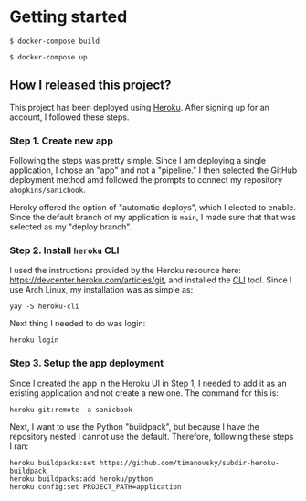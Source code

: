 # Getting started

```
$ docker-compose build
```

```
$ docker-compose up
```


## How I released this project?

This project has been deployed using [Heroku](https://www.heroku.com). After signing up for an account, I followed these steps.

### Step 1. Create new app

Following the steps was pretty simple. Since I am deploying a single application, I chose an "app" and not a "pipeline." I then selected the GitHub deployment method amd followed the prompts to connect my repository `ahopkins/sanicbook`.

Heroky offered the option of "automatic deploys", which I elected to enable. Since the default branch of my application is `main`, I made sure that that was selected as my "deploy branch".

### Step 2. Install `heroku` CLI

I used the instructions provided by the Heroku resource here: https://devcenter.heroku.com/articles/git, and installed the [CLI](https://devcenter.heroku.com/articles/heroku-cli#install-the-heroku-cli) tool. Since I use Arch Linux, my installation was as simple as:

```
yay -S heroku-cli
```

Next thing I needed to do was login:

```
heroku login
```

### Step 3. Setup the app deployment

Since I created the app in the Heroku UI in Step 1, I needed to add it as an existing application and not create a new one. The command for this is:

```
heroku git:remote -a sanicbook
```

Next, I want to use the Python "buildpack", but because I have the repository nested I cannot use the default. Therefore, following these steps I ran:

```
heroku buildpacks:set https://github.com/timanovsky/subdir-heroku-buildpack 
heroku buildpacks:add heroku/python
heroku config:set PROJECT_PATH=application
```
